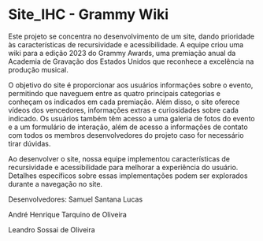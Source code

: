 # Site_IHC - Grammy Wiki
Este projeto se concentra no desenvolvimento de um site, dando prioridade às características de recursividade e acessibilidade. A equipe criou uma wiki para a edição 2023 do Grammy Awards, uma premiação anual da Academia de Gravação dos Estados Unidos que reconhece a excelência na produção musical.

O objetivo do site é proporcionar aos usuários informações sobre o evento, permitindo que naveguem entre as quatro principais categorias e conheçam os indicados em cada premiação. Além disso, o site oferece vídeos dos vencedores, informações extras e curiosidades sobre cada indicado. Os usuários também têm acesso a uma galeria de fotos do evento e a um formulário de interação, além de acesso a informações de contato com todos os membros desenvolvedores do projeto caso for necessário tirar dúvidas.

Ao desenvolver o site, nossa equipe implementou características de recursividade e acessibilidade para melhorar a experiência do usuário. Detalhes específicos sobre essas implementações podem ser explorados durante a navegação no site.

Desenvolvedores:
Samuel Santana Lucas

André Henrique Tarquino de Oliveira

Leandro Sossai de Oliveira
